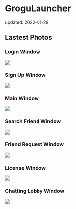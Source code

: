 # GroguLauncher
updated: 2022-01-28

## Lastest Photos
### Login Window

<img src="https://user-images.githubusercontent.com/45554623/151307229-fe971c66-a16b-4829-81a3-8d1113410f2c.png">

### Sign Up Window

<img src="https://user-images.githubusercontent.com/45554623/151307267-efaa70f8-4976-4bdf-bd58-833ab02699b5.png">

### Main Window

<img src="https://user-images.githubusercontent.com/45554623/151307345-57eeef38-b75b-4e04-add1-9b843c6931e2.png"/>

### Search Friend Window

<img src="https://user-images.githubusercontent.com/45554623/151307448-4e3ee59d-e4ad-49b9-a4e6-0cb099f871ba.png">


### Friend Request Window

<img src="https://user-images.githubusercontent.com/45554623/151307497-3127282e-e005-4be6-9f96-33917705d9bf.png">


### License Window

<img src="https://user-images.githubusercontent.com/45554623/151307544-61ba3fbe-574c-44db-8e66-a7a9674195c4.png">


### Chatting Lobby Window

<img src="https://user-images.githubusercontent.com/45554623/151488980-53318ed7-7694-4539-a9fc-1c50e567d200.png">